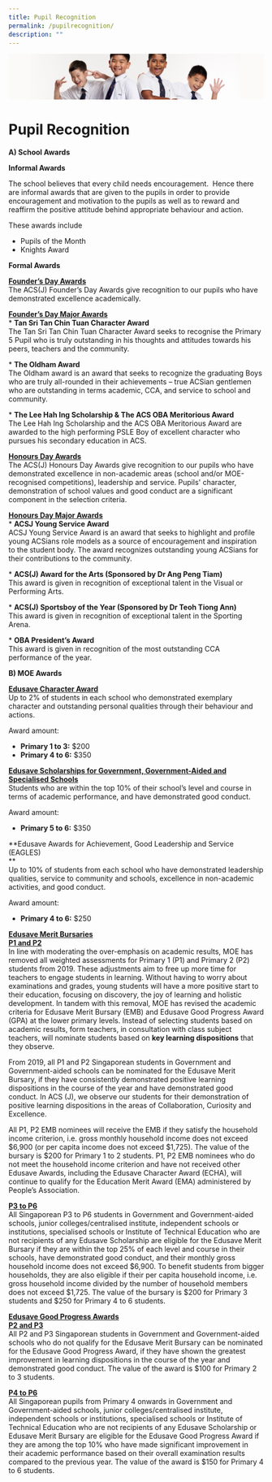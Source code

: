 ```yaml
---
title: Pupil Recognition
permalink: /pupilrecognition/
description: ""
---
```

![](/images/Sub-banner2.jpg)

Pupil Recognition
=================

**A) School Awards**

**Informal Awards**  

The school believes that every child needs encouragement. &nbsp;Hence there are informal awards that are given to the pupils in order to provide encouragement and motivation to the pupils as well as to reward and reaffirm the positive attitude behind appropriate behaviour and action.

These awards include

*   Pupils of the Month
*   Knights Award

**Formal Awards**  

<b><u>Founder’s Day Awards</u></b><br>
The ACS(J) Founder’s Day Awards give recognition to our pupils who have demonstrated excellence academically.

<b><u>**Founder’s Day Major Awards**</u></b><br>
\*&nbsp;**Tan Sri Tan Chin Tuan Character Award**<br>
The Tan Sri Tan Chin Tuan Character Award seeks to recognise the Primary 5 Pupil who is truly outstanding in his thoughts and attitudes towards his peers, teachers and the community.

\*&nbsp;**The Oldham Award**<br>
The Oldham award is an award that seeks to recognize the graduating Boys who are truly all-rounded in their achievements – true ACSian gentlemen who are outstanding in terms academic, CCA, and service to school and community.

\*&nbsp;**The Lee Hah Ing Scholarship &amp; The ACS OBA Meritorious Award**<br>
The Lee Hah Ing Scholarship and the ACS OBA Meritorious Award are awarded to the high performing PSLE Boy of excellent character who pursues his secondary education in ACS.

<b><u>**Honours Day Awards**</u></b><br>
The ACS(J) Honours Day Awards give recognition to our pupils who have demonstrated excellence in non-academic areas (school and/or MOE-recognised competitions), leadership and service. Pupils' character, demonstration of school values and good conduct are a significant component in the selection criteria.

<b><u>**Honours Day Major Awards**</u></b><br>
\*&nbsp;**ACSJ Young Service Award**<br>
ACSJ Young Service Award is an award that seeks to highlight and profile young ACSians role models as a source of encouragement and inspiration to the student body. The award recognizes outstanding young ACSians for their contributions to the community.

\*&nbsp;**ACS(J) Award for the Arts (Sponsored by Dr Ang Peng Tiam)**<br>
This award is given in recognition of exceptional talent in the Visual or Performing Arts.

\*&nbsp;**ACS(J) Sportsboy of the Year (Sponsored by Dr Teoh Tiong Ann)**<br>
This award is given in recognition of exceptional talent in the Sporting Arena.

\*&nbsp;**OBA President’s Award**<br>
This award is given in recognition of the most outstanding CCA performance of the year.

**B) MOE Awards**

<b><u>Edusave Character Award</u></b><br>
Up to 2% of students in each school who demonstrated exemplary character and outstanding personal qualities through their behaviour and actions.

Award amount:

*   **Primary 1 to 3:**&nbsp;$200
*   **Primary 4 to 6:**&nbsp;$350

<b><u>Edusave Scholarships for Government, Government-Aided and Specialised Schools</u></b><br>
Students who are within the top 10% of their school’s level and course in terms of academic performance, and have demonstrated good conduct.  

Award amount:
*   **Primary 5 to 6:**&nbsp;$350

**Edusave Awards for Achievement, Good Leadership and Service (EAGLES)  
**  
Up to 10% of students from each school who have demonstrated leadership qualities, service to community and schools, excellence in non-academic activities, and good conduct.  
  
Award amount:
*   **Primary 4 to 6:**&nbsp;$250

<b><u>Edusave Merit Bursaries</u></b><br>
<b><u>P1 and P2</u></b><br>
In line with moderating the over-emphasis on academic results, MOE has removed all weighted assessments for Primary 1 (P1) and Primary 2 (P2) students from 2019. These adjustments aim to free up more time for teachers to engage students in learning. Without having to worry about examinations and grades, young students will have a more positive start to their education, focusing on discovery, the joy of learning and holistic development. In tandem with this removal, MOE has revised the academic criteria for Edusave Merit Bursary (EMB) and Edusave Good Progress Award (GPA) at the lower primary levels. Instead of selecting students based on academic results, form teachers, in consultation with class subject teachers, will nominate students based on&nbsp;**key learning dispositions**&nbsp;that they observe.&nbsp;

From 2019, all P1 and P2 Singaporean students in Government and Government-aided schools can be nominated for the Edusave Merit Bursary, if they have consistently demonstrated positive learning dispositions in the course of the year and have demonstrated good conduct. In ACS (J), we observe our students for their demonstration of positive learning dispositions in the areas of Collaboration, Curiosity and Excellence.&nbsp;

All P1, P2 EMB nominees will receive the EMB if they satisfy the household income criterion, i.e. gross monthly household income does not exceed $6,900 (or per capita income does not exceed $1,725). The value of the bursary is $200 for Primary 1 to 2 students. P1, P2 EMB nominees who do not meet the household income criterion and have not received other Edusave Awards, including the Edusave Character Award (ECHA), will continue to qualify for the Education Merit Award (EMA) administered by People’s Association.

<b><u>P3 to P6</u></b><br>
All Singaporean P3 to P6 students in Government and Government-aided schools, junior colleges/centralised institute, independent schools or institutions, specialised schools or Institute of Technical Education who are not recipients of any Edusave Scholarship are eligible for the Edusave Merit Bursary if they are within the top 25% of each level and course in their schools, have demonstrated good conduct, and their monthly gross household income does not exceed $6,900. To benefit students from bigger households, they are also eligible if their per capita household income, i.e. gross household income divided by the number of household members does not exceed $1,725. The value of the bursary is $200 for Primary 3 students and $250 for Primary 4 to 6 students.  

<b><u>Edusave Good Progress Awards</u></b><br>
<b><u>P2 and P3</u></b><br>
All P2 and P3 Singaporean students in Government and Government-aided schools who do not qualify for the Edusave Merit Bursary can be nominated for the Edusave Good Progress Award, if they have shown the greatest improvement in learning dispositions in the course of the year and demonstrated good conduct. The value of the award is $100 for Primary 2 to 3 students.  

<b><u>P4 to P6</u></b><br>
All Singaporean pupils from Primary 4 onwards in Government and Government-aided schools, junior colleges/centralised institute, independent schools or institutions, specialised schools or Institute of Technical Education who are not recipients of any Edusave Scholarship or Edusave Merit Bursary are eligible for the Edusave Good Progress Award if they are among the top 10% who have made significant improvement in their academic performance based on their overall examination results compared to the previous year. The value of the award is $150 for Primary 4 to 6 students.
